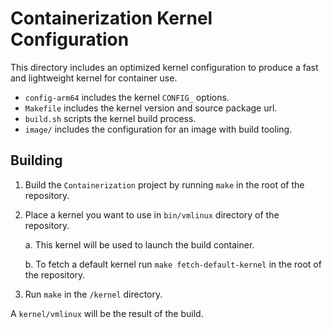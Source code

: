 # Containerization Kernel Configuration

This directory includes an optimized kernel configuration to produce a fast and lightweight kernel for container use.


- `config-arm64` includes the kernel `CONFIG_` options.
- `Makefile` includes the kernel version and source package url.
- `build.sh` scripts the kernel build process.
- `image/` includes the configuration for an image with build tooling.

## Building

1. Build the `Containerization` project by running `make` in the root of the repository.
2. Place a kernel you want to use in `bin/vmlinux` directory of the repository.

    a. This kernel will be used to launch the build container.

    b. To fetch a default kernel run `make fetch-default-kernel` in the root of the repository.
4. Run `make` in the `/kernel` directory. 

A `kernel/vmlinux` will be the result of the build.

